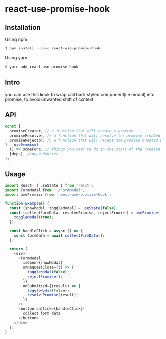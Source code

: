 # react-use-promise-hook

## Installation

Using npm:

```sh
$ npm install --save react-use-promise-hook
```

Using yarn:

```sh
$ yarn add react-use-promise-hook
```

## Intro
you can use this hook to wrap call back styled component(i.e modal) into promise, to avoid unwanted shift of context.

## API

```js
const [
  promiseCreator, // a function that will create a promise
  promiseResolver, // a function that will resolve the promise created by promiseCreator
  promiseRejector, // a function that will reject the promise created by promiseCreator
] = usePromise(
  () => someFunc, // things you need to do in the start of the created promise
  [deps], //dependencies
);
```

## Usage

```js
import React, { useState } from 'react';
import FormModal from './FormModal';
import usePromise from 'react-use-promise-hook';

function Example() {
  const [showModal, toggleModal] = useState(false);
  const [collectFormData, resolvePromise, rejectPromise] = usePromise(() => () => {
    toggleModal(true);
  });

  const handleClick = async () => {
    const formData = await collectFormData();
  };

  return (
    <div>
      <FormModal
        isOpen={showModal}
        onRequestClose={() => {
          toggleModal(false);
          rejectPromise();
        }}
        onSubmitted={(result) => {
          toggleModal(false);
          resolvePromise(result);
        }}
      />
      <button onClick={handleClick}>
        collect form data
      </button>
    </div>
  );
}
```
